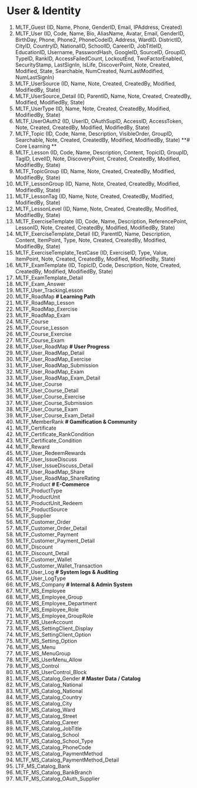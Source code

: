# User & Identity
1. MLTF_Guest (ID, Name, Phone, GenderID, Email, IPAddress, Created)
2. MLTF_User (ID, Code, Name, Bio, AliasName, Avatar, Email, GenderID, BirthDay, Phone, Phone2, PhoneCodeID, Address, WardID. DistrictID, CityID, CountryID, NationalID, SchoolID, CareerID, JobTitleID, EducationID, Username, PasswordHash, GoogleID, SourceID, GroupID, TypeID, RankID, AccessFailedCount, LockoutEnd, TwoFactorEnabled, SecurityStamp, LastSignIn, IsLife, DiscoverPoint, Note, Created, Modified, State, Searchable, NumCreated, NumLastModified, NumLastSignIn)
3. MLTF_UserSource (ID, Name, Note, Created, CreatedBy, Modified, ModifiedBy, State)
4. MLTF_UserSource_Detail (ID, ParentID, Name, Note, Created, CreatedBy, Modified, ModifiedBy, State)
5. MLTF_UserType (ID, Name, Note, Created, CreatedBy, Modified, ModifiedBy, State)
6. MLTF_UserOAuth2 (ID, UserID, OAuthSupID, AccessID, AccessToken, Note, Created, CreatedBy, Modified, ModifiedBy, State)
7. MLTF_Topic (ID, Code, Name, Description, VisibleOrder, GroupID, Searchable, Note, Created, CreatedBy, Modified, ModifiedBy, State) **# Core Learning **
8. MLTF_Lesson (ID, Code, Name, Description, Content, TopicID, GroupID, TagID, LevelID, Note, DiscoveryPoint, Created, CreatedBy, Modified, ModifiedBy, State)
9. MLTF_TopicGroup (ID, Name, Note, Created, CreatedBy, Modified, ModifiedBy, State)
10. MLTF_LessonGroup (ID, Name, Note, Created, CreatedBy, Modified, ModifiedBy, State)
11. MLTF_LessonTag (ID, Name, Note, Created, CreatedBy, Modified, ModifiedBy, State)
12. MLTF_LessonLevel (ID, Name, Note, Created, CreatedBy, Modified, ModifiedBy, State)
13. MLTF_ExerciseTemplate (ID, Code, Name, Description, ReferencePoint, LessonID, Note, Created, CreatedBy, Modified, ModifiedBy, State)
14. MLTF_ExerciseTemplate_Detail (ID, ParentID, Name, Description, Content, ItemPoint, Type, Note, Created, CreatedBy, Modified, ModifiedBy, State)
15. MLTF_ExerciseTemplate_TestCase (ID, ExerciseID, Type, Value, ItemPoint, Note, Created, CreatedBy, Modified, ModifiedBy, State)
16. MLTF_ExamTemplate (ID, TopicID, Code, Description, Note, Created, CreatedBy, Modified, ModifiedBy, State)
17. MLTF_ExamTemplate_Detail
18. MLTF_Exam_Answer
19. MLTF_User_TrackingLesson
20. MLTF_RoadMap **# Learning Path**
21. MLTF_RoadMap_Lesson
22. MLTF_RoadMap_Exercise
23. MLTF_RoadMap_Exam
24. MLTF_Course
25. MLTF_Course_Lesson
26. MLTF_Course_Exercise
27. MLTF_Course_Exam
28. MLTF_User_RoadMap **# User Progress**
29. MLTF_User_RoadMap_Detail
30. MLTF_User_RoadMap_Exercise
31. MLTF_User_RoadMap_Submission
32. MLTF_User_RoadMap_Exam
33. MLTF_User_RoadMap_Exam_Detail
34. MLTF_User_Course
35. MLTF_User_Course_Detail
36. MLTF_User_Course_Exercise
37. MLTF_User_Course_Submission
38. MLTF_User_Course_Exam
39. MLTF_User_Course_Exam_Detail
40. MLTF_MemberRank **# Gamification & Community**
41. MLTF_Certificate
42. MLTF_Certificate_RankCondition
43. MLTF_Certificate_Condition
44. MLTF_Reward
45. MLTF_User_RedeemRewards
46. MLTF_User_IssueDiscuss
47. MLTF_User_IssueDiscuss_Detail
48. MLTF_User_RoadMap_Share
49. MLTF_User_RoadMap_ShareRating
50. MLTF_Product **# E-Commerce**
51. MLTF_ProductType
52. MLTF_ProductUnit
53. MLTF_ProductUnit_Redeem
54. MLTF_ProductSource
55. MLTF_Supplier
56. MLTF_Customer_Order
57. MLTF_Customer_Order_Detail
58. MLTF_Customer_Payment
59. MLTF_Customer_Payment_Detail
60. MLTF_Discount
61. MLTF_Discount_Detail
62. MLTF_Customer_Wallet
63. MLTF_Customer_Wallet_Transaction
64.  MLTF_User_Log **# System logs & Auditing**
65.  MLTF_User_LogType
66.  MLTF_MS_Company **# Internal & Admin System**
67.  MLTF_MS_Employee
68.  MLTF_MS_Employee_Group
69.  MLTF_MS_Employee_Department
70.  MLTF_MS_Employee_Role
71.  MLTF_MS_Employee_GroupRole
72.  MLTF_MS_UserAccount
73.  MLTF_MS_SettingClient_Display
74.  MLTF_MS_SettingClient_Option
75. MLTF_MS_Setting_Option
76. MLTF_MS_Menu
77. MLTF_MS_MenuGroup
78. MLTF_MS_UserMenu_Allow
79. MLTF_MS_Control
80. MLTF_MS_UserControl_Block
81.  MLTF_MS_Catalog_Gender **# Master Data / Catalog**
82.  MLTF_MS_Catalog_National
83.  MLTF_MS_Catalog_National
84.  MLTF_MS_Catalog_Country
85.  MLTF_MS_Catalog_City
86.  MLTF_MS_Catalog_Ward
87.  MLTF_MS_Catalog_Street
88.  MLTF_MS_Catalog_Career
89.  MLTF_MS_Catalog_JobTitle
90.  MLTF_MS_Catalog_School
91. MLTF_MS_Catalog_School_Type
92. MLTF_MS_Catalog_PhoneCode
93. MLTF_MS_Catalog_PaymentMethod
94. MLTF_MS_Catalog_PaymentMethod_Detail
95. LTF_MS_Catalog_Bank
96. MLTF_MS_Catalog_BankBranch
97. MLTF_MS_Catalog_OAuth_Supplier